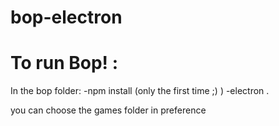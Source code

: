 # bop-electron

# To run Bop! :
  In the bop folder:
  -npm install (only the first time ;)  )
  -electron .
  
  you can choose the games folder in preference

